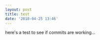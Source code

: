 ```yaml
---
layout: post
title: test
date: '2018-04-25 13:46'
---
```


here's a test to see if commits are working...
